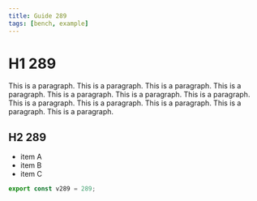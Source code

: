```yaml
---
title: Guide 289
tags: [bench, example]
---
```


# H1 289

This is a paragraph. This is a paragraph. This is a paragraph. This is a paragraph. This is a paragraph. This is a paragraph. This is a paragraph. This is a paragraph. This is a paragraph. This is a paragraph. This is a paragraph. This is a paragraph. 

## H2 289

- item A
- item B
- item C

```ts
export const v289 = 289;
```
